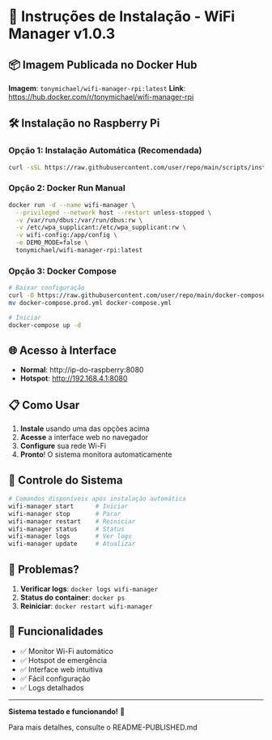 # 🚀 Instruções de Instalação - WiFi Manager v1.0.3

## 📦 Imagem Publicada no Docker Hub

**Imagem**: `tonymichael/wifi-manager-rpi:latest`
**Link**: https://hub.docker.com/r/tonymichael/wifi-manager-rpi

## 🛠️ Instalação no Raspberry Pi

### Opção 1: Instalação Automática (Recomendada)
```bash
curl -sSL https://raw.githubusercontent.com/user/repo/main/scripts/install-rpi.sh | sudo bash
```

### Opção 2: Docker Run Manual
```bash
docker run -d --name wifi-manager \
  --privileged --network host --restart unless-stopped \
  -v /var/run/dbus:/var/run/dbus:rw \
  -v /etc/wpa_supplicant:/etc/wpa_supplicant:rw \
  -v wifi-config:/app/config \
  -e DEMO_MODE=false \
  tonymichael/wifi-manager-rpi:latest
```

### Opção 3: Docker Compose
```bash
# Baixar configuração
curl -O https://raw.githubusercontent.com/user/repo/main/docker-compose.prod.yml
mv docker-compose.prod.yml docker-compose.yml

# Iniciar
docker-compose up -d
```

## 🌐 Acesso à Interface

- **Normal**: http://ip-do-raspberry:8080
- **Hotspot**: http://192.168.4.1:8080

## 📋 Como Usar

1. **Instale** usando uma das opções acima
2. **Acesse** a interface web no navegador
3. **Configure** sua rede Wi-Fi
4. **Pronto**! O sistema monitora automaticamente

## 🔧 Controle do Sistema

```bash
# Comandos disponíveis após instalação automática
wifi-manager start      # Iniciar
wifi-manager stop       # Parar
wifi-manager restart    # Reiniciar
wifi-manager status     # Status
wifi-manager logs       # Ver logs
wifi-manager update     # Atualizar
```

## 🐛 Problemas?

1. **Verificar logs**: `docker logs wifi-manager`
2. **Status do container**: `docker ps`
3. **Reiniciar**: `docker restart wifi-manager`

## 📱 Funcionalidades

- ✅ Monitor Wi-Fi automático
- ✅ Hotspot de emergência
- ✅ Interface web intuitiva
- ✅ Fácil configuração
- ✅ Logs detalhados

---

**Sistema testado e funcionando!** 🎉

Para mais detalhes, consulte o README-PUBLISHED.md